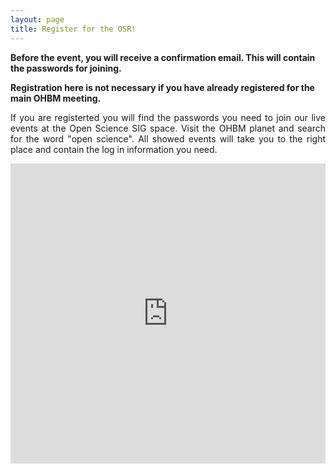 ```yaml
---
layout: page
title: Register for the OSR!
---
```



**Before the event, you will receive a confirmation email. This will contain the passwords for joining.**


**Registration here is not necessary if you have already registered for the main OHBM meeting.** 
<p align="justify">
If you are registerted you will find the passwords you need to join our live events at the Open Science SIG space. Visit the OHBM planet and search for the word "open science". All showed events will take you to the right place and contain the log in information you need. 
</p>

<iframe width="640px" height= "480px" src= "https://forms.office.com/Pages/ResponsePage.aspx?id=DQSIkWdsW0yxEjajBLZtrQAAAAAAAAAAAAMAAC9pqdJUOFhKTzZPQk1GREtTTURYUFpYRkw0VUpXRC4u&embed=true" frameborder= "0" marginwidth= "0" marginheight= "0" style= "border: none; max-width:100%; max-height:100vh" allowfullscreen webkitallowfullscreen mozallowfullscreen msallowfullscreen> </iframe>
